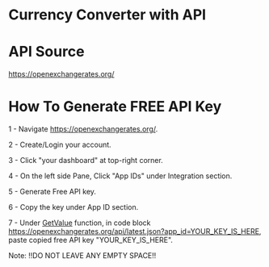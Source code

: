 # Currency Converter with API

# API Source

https://openexchangerates.org/

# How To Generate FREE API Key
1 - Navigate https://openexchangerates.org/.

2 - Create/Login your account.

3 - Click "your dashboard" at top-right corner.

4 - On the left side Pane, Click "App IDs" under Integration section.

5 - Generate Free API key.

6 - Copy the key under App ID section.

7 - Under <a href="https://github.com/GirayTurker/Currency-Converter-with-API/blob/master/CurrencyConverterAPI/MainWindow.xaml.cs" target="_blank">GetValue</a> function, in code block https://openexchangerates.org/api/latest.json?app_id=YOUR_KEY_IS_HERE, paste copied free API key "YOUR_KEY_IS_HERE". 

Note: !!DO NOT LEAVE ANY EMPTY SPACE!!
